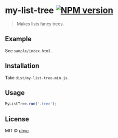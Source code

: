 # my-list-tree [![NPM version][npm-image]][npm-url]
> Makes lists fancy trees.

## Example
See `sample/index.html`.

## Installation

Take `dist/my-list-tree.min.js`.

## Usage

```js
MyListTree.run('.tree');
```
## License

MIT © [uhyo]()


[npm-image]: https://badge.fury.io/js/my-list-tree.svg
[npm-url]: https://npmjs.org/package/my-list-tree
[travis-image]: https://travis-ci.org//my-list-tree.svg?branch=master
[travis-url]: https://travis-ci.org//my-list-tree
[daviddm-image]: https://david-dm.org//my-list-tree.svg?theme=shields.io
[daviddm-url]: https://david-dm.org//my-list-tree
